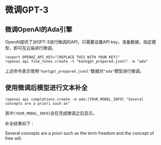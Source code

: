 # 微调GPT-3

## 微调OpenAI的Ada引擎

OpenAI提供了对GPT-3进行微调的API，只需要设置API key，准备数据，指定模型，即可在云端进行微调。

```{.python }
!export OPENAI_API_KEY="[REPLACE THIS WITH YOUR KEY]"
!openai api fine_tunes.create -t "kantgpt_prepared.jsonl" -m "ada"
```

上述命令表示使用`"kantgpt_prepared.jsonl"`数据对`"ada"`模型进行微调。

## 使用微调后模型进行文本补全

```{.python }
!openai api completions.create -m ada:[YOUR_MODEL_INFO] "Several concepts are a priori such as"
```

其中`[YOUR_MODEL_INFO]`会在完成微调之后显示。

补全结果如下：

Several concepts are a priori such as the term freedom and the concept of free will.
